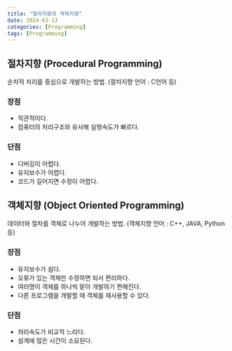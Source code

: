 ```yaml
---
title: "절차지향과 객체지향"
date: 2024-03-13
categories: [Programming]
tags: [Programming]
---
```


## 절차지향 (Procedural Programming)
순차적 처리를 중심으로 개발하는 방법. (절차지향 언어 : C언어 등)

### 장점
- 직관적이다.
- 컴퓨터의 처리구조와 유사해 실행속도가 빠르다.

### 단점
- 디버깅이 어렵다.
- 유지보수가 어렵다.
- 코드가 길어지면 수정이 어렵다.


## 객체지향 (Object Oriented Programming)
데이터와 절차를 객체로 나누어 개발하는 방법. (객체지향 언어 : C++, JAVA, Python 등)

### 장점
- 유지보수가 쉽다.
- 오류가 있는 객체만 수정하면 되서 편리하다.
- 여러명이 객체를 하나씩 맡아 개발하기 편해진다. 
- 다른 프로그램을 개발할 때 객체를 재사용할 수 있다.

### 단점
- 처리속도가 비교적 느리다.
- 설계에 많은 시간이 소요된다.